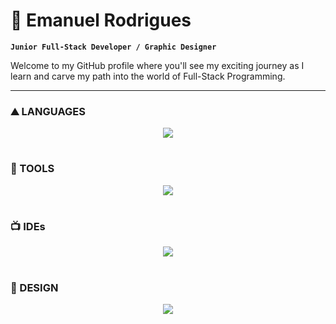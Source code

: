 # 🚀 Emanuel Rodrigues

**`Junior Full-Stack Developer / Graphic Designer`**

Welcome to my GitHub profile where you'll see my exciting journey as I learn and carve my path into the world of Full-Stack Programming.

---

### ⛰️ LANGUAGES

<p align="center">
  <a href="https://skillicons.dev">
    <img src="https://skillicons.dev/icons?i=java,js,html,css" />
  </a>
</p>

#

### 🧰 TOOLS

<p align="center">
  <a href="https://skillicons.dev">
    <img src="https://skillicons.dev/icons?i=spring,nodejs,jquery,bootstrap,mysql,git,maven,postman" />
  </a>
</p>

#

### 📺 IDEs

<p align="center">
  <a href="https://skillicons.dev">
    <img src="https://skillicons.dev/icons?i=idea,vscode" />
  </a>
</p>

#

### 🎨 DESIGN

<p align="center">
  <a href="https://skillicons.dev">
    <img src="https://skillicons.dev/icons?i=ai,ps,sketchup,figma" />
  </a>
</p>

#
